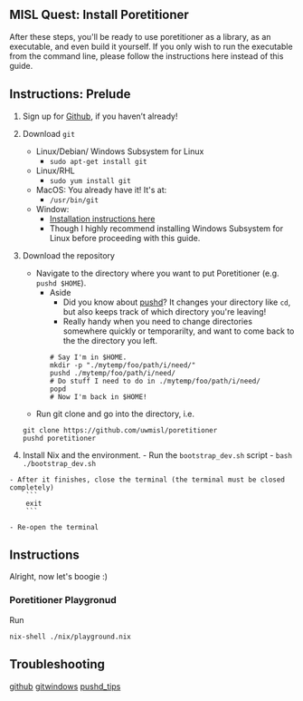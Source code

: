 ## MISL Quest: Install Poretitioner

After these steps, you'll be ready to use poretitioner as a library, as an executable, and even build it yourself. If you only wish to run the executable from the command line, please follow the instructions here instead of this guide.

## Instructions: Prelude


1. Sign up for [Github](github), if you haven’t already!

2. Download `git`
    - Linux/Debian/ Windows Subsystem for Linux
        - `sudo apt-get install git`
    - Linux/RHL
        - `sudo yum install git`
    - MacOS: You already have it! It's at:
        - `/usr/bin/git`
    - Window:
        - [Installation instructions here](git_windows)
        - Though I highly recommend installing Windows Subsystem for Linux before proceeding with this guide.

3. Download the repository
    - Navigate to the directory where you want to put Poretitioner (e.g. `pushd $HOME`).
        - Aside
            - Did you know about [pushd](pushd_tips)? It changes your directory like `cd`, but also keeps track of which directory you're leaving!
            - Really handy when you need to change directories somewhere quickly or temporarilty, and want to come back to the the directory you left.
            ```
            # Say I'm in $HOME.
            mkdir -p "./mytemp/foo/path/i/need/"
            pushd ./mytemp/foo/path/i/need/
            # Do stuff I need to do in ./mytemp/foo/path/i/need/
            popd
            # Now I'm back in $HOME!
            ```
    - Run git clone and go into the directory, i.e. 
    
    ```
    git clone https://github.com/uwmisl/poretitioner
    pushd poretitioner
    ```

  4. Install Nix and the environment.
    - Run the `bootstrap_dev.sh` script
    - ```
        bash ./bootstrap_dev.sh
    ```

    - After it finishes, close the terminal (the terminal must be closed completely)
        ```
        exit
        ```

    - Re-open the terminal


## Instructions

Alright, now let's boogie :)


### Poretitioner Playgronud

Run

```
nix-shell ./nix/playground.nix
```



## Troubleshooting

 



[github](https://www.github.com)
[gitwindows](https://git-scm.com/download/win)
[pushd_tips](https://en.wikipedia.org/wiki/Pushd_and_popd)